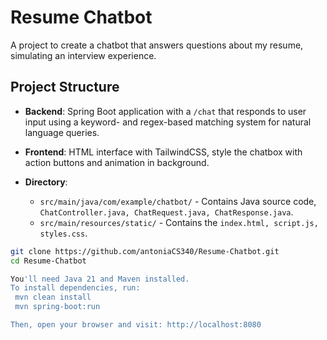 # Resume Chatbot

A project to create a chatbot that answers questions about my resume, simulating an interview experience.

## Project Structure
- **Backend**: Spring Boot application with a `/chat` that responds to user input using a keyword- and regex-based matching system for natural language queries.

- **Frontend**: HTML interface with TailwindCSS, style the chatbox with action buttons and animation in background.
- **Directory**:
  - `src/main/java/com/example/chatbot/` - Contains Java source code, `ChatController.java, ChatRequest.java, ChatResponse.java`.
  - `src/main/resources/static/` - Contains the `index.html, script.js, styles.css`.

```bash
git clone https://github.com/antoniaCS340/Resume-Chatbot.git
cd Resume-Chatbot

You'll need Java 21 and Maven installed. 
To install dependencies, run:
 mvn clean install
 mvn spring-boot:run

Then, open your browser and visit: http://localhost:8080